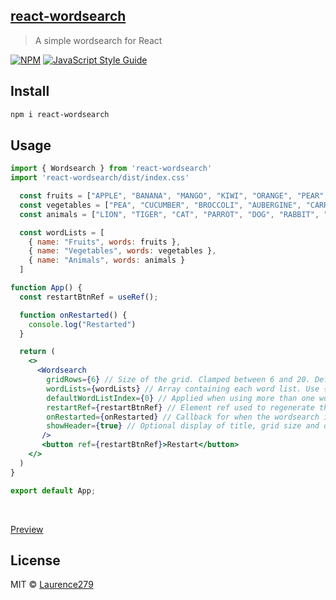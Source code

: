 
## [react-wordsearch](https://www.npmjs.com/package/react-wordsearch)

> A simple wordsearch for React

[![NPM](https://img.shields.io/npm/v/react-wordsearch.svg)](https://www.npmjs.com/package/react-wordsearch) [![JavaScript Style Guide](https://img.shields.io/badge/code_style-standard-brightgreen.svg)](https://standardjs.com)

## Install

```bash
npm i react-wordsearch
```

## Usage

```jsx
import { Wordsearch } from 'react-wordsearch'
import 'react-wordsearch/dist/index.css'

  const fruits = ["APPLE", "BANANA", "MANGO", "KIWI", "ORANGE", "PEAR", "STRAWBERRY", "MELON", "GRAPE", "PINEAPPLE", "APRICOT", "ELDERBERRY", "DAMSON", "PLUM", "SULTANA", "BLUEBERRY", "GRAPEFRUIT", "KUMQUAT", "LIME", "LEMON", "RASPBERRY", "BLACKBERRY", "RHUBARB", "WATERMELON", "TOMATO"];
  const vegetables = ["PEA", "CUCUMBER", "BROCCOLI", "AUBERGINE", "CARROT", "POTATO", "CHILI", "SPINACH", "LETTUCE", "MUSHROOM", "CABBAGE", "LEEK", "SWEETCORN", "PUMPKIN", "PARSNIP", "TURNIP", "RADISH", "CELERY", "ASPARAGUS", "PEPPER", "BEETROOT"];
  const animals = ["LION", "TIGER", "CAT", "PARROT", "DOG", "RABBIT", "FOX", "RAT", "REINDEER", "BAT", "MOUSE", "BADGER", "MOLE", "HEDGEHOG", "MONKEY", "TOAD", "FROG", "DEER", "OTTER", "HORSE", "ZEBRA", "SHEEP", "CHICKEN", "OWL", "RACCOON", "MEERKAT", "CAMEL", "SQUIRREL"]

  const wordLists = [
    { name: "Fruits", words: fruits },
    { name: "Vegetables", words: vegetables }, 
    { name: "Animals", words: animals }
  ]

function App() {
  const restartBtnRef = useRef();

  function onRestarted() {
    console.log("Restarted")
  }

  return (
    <>
      <Wordsearch 
        gridRows={6} // Size of the grid. Clamped between 6 and 20. Default = 10.
        wordLists={wordLists} // Array containing each word list. Use { name: string, words: string[] } for each list.
        defaultWordListIndex={0} // Applied when using more than one word list. Default = 0.
        restartRef={restartBtnRef} // Element ref used to regenerate the wordsearch when clicked.
        onRestarted={onRestarted} // Callback for when the wordsearch is restarted.
        showHeader={true} // Optional display of title, grid size and dropdown for multiple lists. Default: true.
       />
       <button ref={restartBtnRef}>Restart</button>
    </>
  )
}

export default App;
```

<br/>

[Preview](https://searchingofthewords.netlify.app/)

## License

MIT © [Laurence279](https://github.com/Laurence279)

